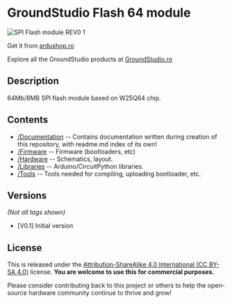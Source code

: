 GroundStudio Flash 64 module
====================================
![SPI Flash module REV0 1](https://github.com/GroundStudio/GroundStudio_8MB_SPI_Flash_module/assets/77836107/00ba62b7-7a47-4130-bf37-534c8a7b0bd7)

Get it from [ardushop.ro](https://ardushop.ro/ro/home/1848-modul-memorie-flash-64bit-8mbyte.html)

Explore all the GroundStudio products at [GroundStudio.ro](https://groundstudio.ro/)

Description
-------------------
64Mb/8MB SPI flash module based on W25Q64 chip.

Contents
-------------------

* [/Documentation](https://github.com/GroundStudio/GroundStudio_8MB_SPI_Flash_module/tree/main/Documentation) -- Contains documentation written during creation of this repository, with readme.md index of its own!
* [/Firmware](https://github.com/GroundStudio/GroundStudio_8MB_SPI_Flash_module/tree/main/Firmware) -- Firmware (bootloaders, etc)
* [/Hardware](https://github.com/GroundStudio/GroundStudio_8MB_SPI_Flash_module/tree/main/Hardware) -- Schematics, layout.
* [/Libraries](https://github.com/GroundStudio/GroundStudio_8MB_SPI_Flash_module/tree/main/Libraries) -- Arduino/CircuitPython libraries. 
* [/Tools](https://github.com/GroundStudio/GroundStudio_8MB_SPI_Flash_module/tree/main) -- Tools needed for compiling, uploading bootloader, etc.

Versions
-------------------
*(Not all tags shown)*
* [V0.1] Initial version

License
-------------------

This is released under the [Attribution-ShareAlike 4.0 International (CC BY-SA 4.0)](https://creativecommons.org/licenses/by-sa/4.0/) license. 
**You are welcome to use this for commercial purposes.**

Please consider contributing back to this project or others to help the open-source hardware community continue to thrive and grow! 
